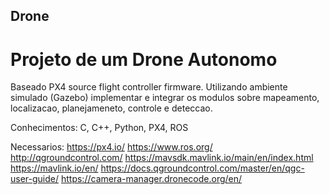 ## Drone

# Projeto de um Drone Autonomo

Baseado PX4 source flight controller firmware. 
Utilizando ambiente simulado (Gazebo) implementar e integrar os modulos sobre mapeamento, localizacao, planejameneto, controle e deteccao.

Conhecimentos: C, C++, Python, PX4, ROS

Necessarios:
https://px4.io/
https://www.ros.org/
http://qgroundcontrol.com/
https://mavsdk.mavlink.io/main/en/index.html
https://mavlink.io/en/
https://docs.qgroundcontrol.com/master/en/qgc-user-guide/
https://camera-manager.dronecode.org/en/
